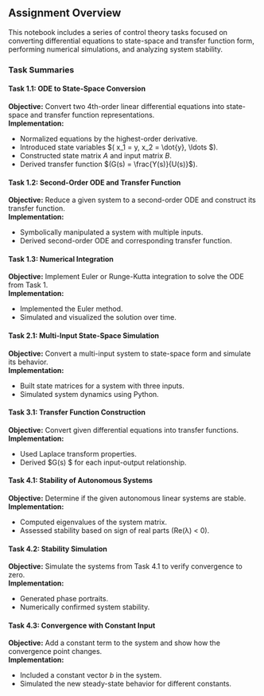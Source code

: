 ##  Assignment Overview

This notebook includes a series of control theory tasks focused on converting differential equations to state-space and transfer function form, performing numerical simulations, and analyzing system stability.

###  Task Summaries

####  Task 1.1: ODE to State-Space Conversion
**Objective:** Convert two 4th-order linear differential equations into state-space and transfer function representations.  
**Implementation:**  
- Normalized equations by the highest-order derivative.
- Introduced state variables $( x_1 = y, x_2 = \dot{y}, \ldots $).
- Constructed state matrix $A$ and input matrix $B$.
- Derived transfer function $(G(s) = \frac{Y(s)}{U(s)}$).

####  Task 1.2: Second-Order ODE and Transfer Function
**Objective:** Reduce a given system to a second-order ODE and construct its transfer function.  
**Implementation:**  
- Symbolically manipulated a system with multiple inputs.
- Derived second-order ODE and corresponding transfer function.

####  Task 1.3: Numerical Integration
**Objective:** Implement Euler or Runge-Kutta integration to solve the ODE from Task 1.  
**Implementation:**  
- Implemented the Euler method.
- Simulated and visualized the solution over time.

####  Task 2.1: Multi-Input State-Space Simulation
**Objective:** Convert a multi-input system to state-space form and simulate its behavior.  
**Implementation:**  
- Built state matrices for a system with three inputs.
- Simulated system dynamics using Python.

####  Task 3.1: Transfer Function Construction
**Objective:** Convert given differential equations into transfer functions.  
**Implementation:**  
- Used Laplace transform properties.
- Derived $G(s) $ for each input-output relationship.

####  Task 4.1: Stability of Autonomous Systems
**Objective:** Determine if the given autonomous linear systems are stable.  
**Implementation:**  
- Computed eigenvalues of the system matrix.
- Assessed stability based on sign of real parts (Re(λ) < 0).

####  Task 4.2: Stability Simulation
**Objective:** Simulate the systems from Task 4.1 to verify convergence to zero.  
**Implementation:**  
- Generated phase portraits.
- Numerically confirmed system stability.

####  Task 4.3: Convergence with Constant Input
**Objective:** Add a constant term to the system and show how the convergence point changes.  
**Implementation:**  
- Included a constant vector $b$ in the system.
- Simulated the new steady-state behavior for different constants.
